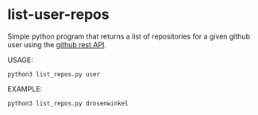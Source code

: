 # list-user-repos
Simple python program that returns a list of repositories for a given github user using the [github rest API](https://developer.github.com/v3/repos/).

USAGE:

`python3 list_repos.py user`

EXAMPLE:

`python3 list_repos.py drosenwinkel`
